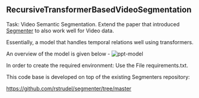 ## RecursiveTransformerBasedVideoSegmentation
Task: Video Semantic Segmentation.
Extend the paper that introduced [Segmenter](https://arxiv.org/abs/2105.05633) to also work well for Video data. 

Essentially, a model that handles temporal relations well using transformers.

An overview of the model is given below - 
![ppt-model](https://github.com/AyshaAthar/RecursiveTransformerBasedVideoSegmentation/assets/24750702/fd969ac3-bdaf-4a51-be93-f2f16d9ecf7e)

In order to create the required environment:
Use the File requirements.txt. 

This code base is developed on top of the existing Segmenters repository:

https://github.com/rstrudel/segmenter/tree/master

